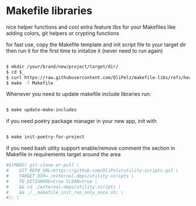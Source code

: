 # Makefile libraries

nice helper functions and cool extra feature libs for your Makefiles
like adding colors, git helpers or crypting functions

for fast use, copy the Makefile template and init script file to your target dir
then run it for the first time to initalize it (never need to run again)

```bash

$ mkdir /your/brand/new/project/target/dir/
$ cd $_
$ curl https://raw.githubusercontent.com/OliPelz/makefile-libs/refs/heads/main/Makefile.init
$ make -f Makefile

```


Whenever you need to update makefile include libraries run:

```bash

$ make update-make-includes 

```

if you need poetry package manager in your new app, init with

```bash

$ make init-poetry-for-project 

```


if you need bash utilty support enable/remove comment the section in Makefile in requirements target around the area

```bash
#$(MAKE) git-clone-or-pull \
#    GIT_REPO_URL=https://github.com/OliPelz/utility-scripts.git \
#	 TARGET_DIR=./external-deps/utility-scripts \
#	 TO_GITIGNORE=true CLEAN=true \
#	 && cd ./external-deps/utility-scripts \
#	 && ./__makefile_init_run_only_once.sh; \
#); \
```
